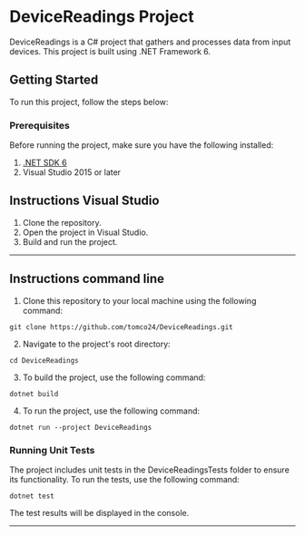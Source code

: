 # DeviceReadings Project

DeviceReadings is a C# project that gathers and processes data from input devices. This project is built using .NET Framework 6.

## Getting Started

To run this project, follow the steps below:

### Prerequisites

Before running the project, make sure you have the following installed:

1. [.NET SDK 6](https://dotnet.microsoft.com/download/dotnet/6.0)
2. Visual Studio 2015 or later

## Instructions Visual Studio

1. Clone the repository.
2. Open the project in Visual Studio.
3. Build and run the project.
-----

## Instructions command line

1. Clone this repository to your local machine using the following command:

```
git clone https://github.com/tomco24/DeviceReadings.git
```

2. Navigate to the project's root directory:

```
cd DeviceReadings
```


3. To build the project, use the following command:

```
dotnet build
```
4. To run the project, use the following command:

```
dotnet run --project DeviceReadings
```

### Running Unit Tests

The project includes unit tests in the DeviceReadingsTests folder to ensure its functionality. To run the tests, use the following command:

```
dotnet test
```

The test results will be displayed in the console.


---

